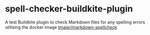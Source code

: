 # spell-checker-buildkite-plugin

A test Buildkite plugin to check Markdown files for any  spelling errors utilising the docker image [tmaier/markdown-spellcheck](https://hub.docker.com/r/tmaier/markdown-spellcheck)